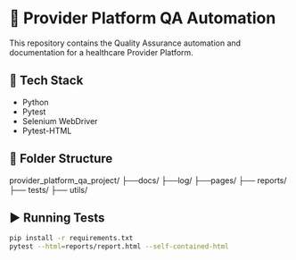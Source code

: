 # 🧪 Provider Platform QA Automation

This repository contains the Quality Assurance automation and documentation for a healthcare Provider Platform.

## 🔧 Tech Stack
- Python
- Pytest
- Selenium WebDriver
- Pytest-HTML

## 📁 Folder Structure

provider_platform_qa_project/
├──docs/
├──log/
├──pages/
├── reports/
├── tests/
├── utils/

## ▶️ Running Tests
```bash
pip install -r requirements.txt
pytest --html=reports/report.html --self-contained-html
